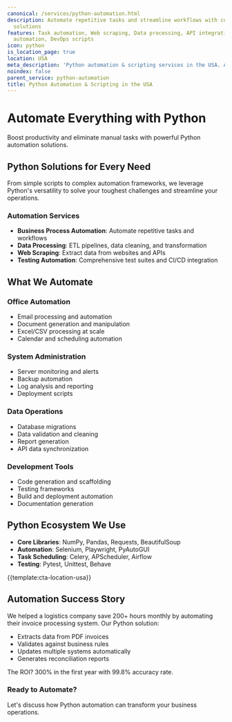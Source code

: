 ```yaml
---
canonical: /services/python-automation.html
description: Automate repetitive tasks and streamline workflows with custom Python
  solutions
features: Task automation, Web scraping, Data processing, API integration, Testing
  automation, DevOps scripts
icon: python
is_location_page: true
location: USA
meta_description: 'Python automation & scripting services in the USA. Automate repetitive tasks and streamline workflows with custom Python solutions for productivity.'
noindex: false
parent_service: python-automation
title: Python Automation & Scripting in the USA
---
```



# Automate Everything with Python

Boost productivity and eliminate manual tasks with powerful Python automation solutions.

## Python Solutions for Every Need

From simple scripts to complex automation frameworks, we leverage Python's versatility to solve your toughest challenges and streamline your operations.

### Automation Services

- **Business Process Automation**: Automate repetitive tasks and workflows
- **Data Processing**: ETL pipelines, data cleaning, and transformation
- **Web Scraping**: Extract data from websites and APIs
- **Testing Automation**: Comprehensive test suites and CI/CD integration

## What We Automate

### Office Automation

- Email processing and automation
- Document generation and manipulation
- Excel/CSV processing at scale
- Calendar and scheduling automation

### System Administration

- Server monitoring and alerts
- Backup automation
- Log analysis and reporting
- Deployment scripts

### Data Operations

- Database migrations
- Data validation and cleaning
- Report generation
- API data synchronization

### Development Tools

- Code generation and scaffolding
- Testing frameworks
- Build and deployment automation
- Documentation generation

## Python Ecosystem We Use

- **Core Libraries**: NumPy, Pandas, Requests, BeautifulSoup
- **Automation**: Selenium, Playwright, PyAutoGUI
- **Task Scheduling**: Celery, APScheduler, Airflow
- **Testing**: Pytest, Unittest, Behave

{{template:cta-location-usa}}

## Automation Success Story

We helped a logistics company save 200+ hours monthly by automating their invoice processing system. Our Python solution:

- Extracts data from PDF invoices
- Validates against business rules
- Updates multiple systems automatically
- Generates reconciliation reports

The ROI? 300% in the first year with 99.8% accuracy rate.

### Ready to Automate?

Let's discuss how Python automation can transform your business operations.
